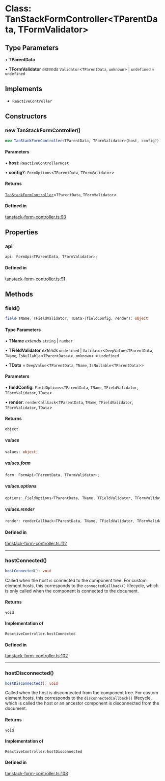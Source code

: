 # Class: TanStackFormController\<TParentData, TFormValidator\>

## Type Parameters

• **TParentData**

• **TFormValidator** *extends* `Validator`\<`TParentData`, `unknown`\> \| `undefined` = `undefined`

## Implements

- `ReactiveController`

## Constructors

### new TanStackFormController()

```ts
new TanStackFormController<TParentData, TFormValidator>(host, config?): TanStackFormController<TParentData, TFormValidator>
```

#### Parameters

• **host**: `ReactiveControllerHost`

• **config?**: `FormOptions`\<`TParentData`, `TFormValidator`\>

#### Returns

[`TanStackFormController`](tanstackformcontroller.md)\<`TParentData`, `TFormValidator`\>

#### Defined in

[tanstack-form-controller.ts:93](https://github.com/TanStack/form/blob/2bebfd5214c4cdfbf6feacb7b1e25a6825957062/packages/lit-form/src/tanstack-form-controller.ts#L93)

## Properties

### api

```ts
api: FormApi<TParentData, TFormValidator>;
```

#### Defined in

[tanstack-form-controller.ts:91](https://github.com/TanStack/form/blob/2bebfd5214c4cdfbf6feacb7b1e25a6825957062/packages/lit-form/src/tanstack-form-controller.ts#L91)

## Methods

### field()

```ts
field<TName, TFieldValidator, TData>(fieldConfig, render): object
```

#### Type Parameters

• **TName** *extends* `string` \| `number`

• **TFieldValidator** *extends* `undefined` \| `Validator`\<`DeepValue`\<`TParentData`, `TName`, `IsNullable`\<`TParentData`\>\>, `unknown`\> = `undefined`

• **TData** = `DeepValue`\<`TParentData`, `TName`, `IsNullable`\<`TParentData`\>\>

#### Parameters

• **fieldConfig**: `FieldOptions`\<`TParentData`, `TName`, `TFieldValidator`, `TFormValidator`, `TData`\>

• **render**: `renderCallback`\<`TParentData`, `TName`, `TFieldValidator`, `TFormValidator`, `TData`\>

#### Returns

`object`

##### values

```ts
values: object;
```

##### values.form

```ts
form: FormApi<TParentData, TFormValidator>;
```

##### values.options

```ts
options: FieldOptions<TParentData, TName, TFieldValidator, TFormValidator, TData>;
```

##### values.render

```ts
render: renderCallback<TParentData, TName, TFieldValidator, TFormValidator, TData>;
```

#### Defined in

[tanstack-form-controller.ts:112](https://github.com/TanStack/form/blob/2bebfd5214c4cdfbf6feacb7b1e25a6825957062/packages/lit-form/src/tanstack-form-controller.ts#L112)

***

### hostConnected()

```ts
hostConnected(): void
```

Called when the host is connected to the component tree. For custom
element hosts, this corresponds to the `connectedCallback()` lifecycle,
which is only called when the component is connected to the document.

#### Returns

`void`

#### Implementation of

`ReactiveController.hostConnected`

#### Defined in

[tanstack-form-controller.ts:102](https://github.com/TanStack/form/blob/2bebfd5214c4cdfbf6feacb7b1e25a6825957062/packages/lit-form/src/tanstack-form-controller.ts#L102)

***

### hostDisconnected()

```ts
hostDisconnected(): void
```

Called when the host is disconnected from the component tree. For custom
element hosts, this corresponds to the `disconnectedCallback()` lifecycle,
which is called the host or an ancestor component is disconnected from the
document.

#### Returns

`void`

#### Implementation of

`ReactiveController.hostDisconnected`

#### Defined in

[tanstack-form-controller.ts:108](https://github.com/TanStack/form/blob/2bebfd5214c4cdfbf6feacb7b1e25a6825957062/packages/lit-form/src/tanstack-form-controller.ts#L108)
